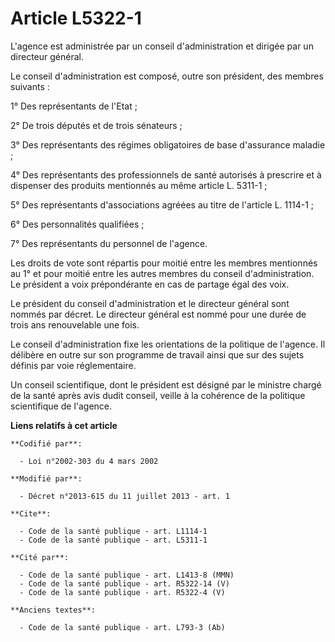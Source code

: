 # Article L5322-1

L'agence est administrée par un conseil d'administration et dirigée par un directeur général. 

Le conseil d'administration est composé, outre son président, des membres suivants : 

1° Des représentants de l'Etat ; 

2° De trois députés et de trois sénateurs ; 

3° Des représentants des régimes obligatoires de base d'assurance maladie ; 

4° Des représentants des professionnels de santé autorisés à prescrire et à dispenser des produits mentionnés au même article
L. 5311-1 ; 

5° Des représentants d'associations agréées au titre de l'article L. 1114-1 ; 

6° Des personnalités qualifiées ; 

7° Des représentants du personnel de l'agence. 

Les droits de vote sont répartis pour moitié entre les membres mentionnés au 1° et pour moitié entre les autres membres du
conseil d'administration. Le président a voix prépondérante en cas de partage égal des voix. 

Le président du conseil d'administration et le directeur général sont nommés par décret. Le directeur général est nommé pour
une durée de trois ans renouvelable une fois. 

Le conseil d'administration fixe les orientations de la politique de l'agence. Il délibère en outre sur son programme de
travail ainsi que sur des sujets définis par voie réglementaire. 

Un conseil scientifique, dont le président est désigné par le ministre chargé de la santé après avis dudit conseil, veille à
la cohérence de la politique scientifique de l'agence.

**Liens relatifs à cet article**

	**Codifié par**:

	  - Loi n°2002-303 du 4 mars 2002

	**Modifié par**:

	  - Décret n°2013-615 du 11 juillet 2013 - art. 1

	**Cite**:

	  - Code de la santé publique - art. L1114-1
	  - Code de la santé publique - art. L5311-1

	**Cité par**:

	  - Code de la santé publique - art. L1413-8 (MMN)
	  - Code de la santé publique - art. R5322-14 (V)
	  - Code de la santé publique - art. R5322-4 (V)

	**Anciens textes**:

	  - Code de la santé publique - art. L793-3 (Ab)
